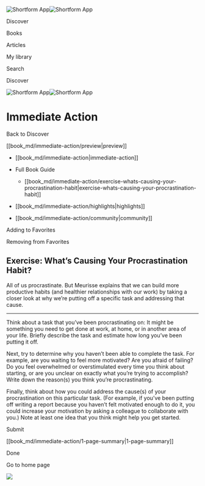 ![Shortform App](/img/logo.36a2399e.svg)![Shortform App](/img/logo-dark.70c1b072.svg)

Discover

Books

Articles

My library

Search

Discover

![Shortform App](/img/logo.36a2399e.svg)![Shortform App](/img/logo-dark.70c1b072.svg)

# Immediate Action

Back to Discover

[[book_md/immediate-action/preview|preview]]

  * [[book_md/immediate-action|immediate-action]]
  * Full Book Guide

    * [[book_md/immediate-action/exercise-whats-causing-your-procrastination-habit|exercise-whats-causing-your-procrastination-habit]]
  * [[book_md/immediate-action/highlights|highlights]]
  * [[book_md/immediate-action/community|community]]



Adding to Favorites 

Removing from Favorites 

## Exercise: What’s Causing Your Procrastination Habit?

All of us procrastinate. But Meurisse explains that we can build more productive habits (and healthier relationships with our work) by taking a closer look at why we’re putting off a specific task and addressing that cause.

* * *

Think about a task that you’ve been procrastinating on: It might be something you need to get done at work, at home, or in another area of your life. Briefly describe the task and estimate how long you’ve been putting it off.

Next, try to determine why you haven’t been able to complete the task. For example, are you waiting to feel more motivated? Are you afraid of failing? Do you feel overwhelmed or overstimulated every time you think about starting, or are you unclear on exactly what you’re trying to accomplish? Write down the reason(s) you think you’re procrastinating.

Finally, think about how you could address the cause(s) of your procrastination on this particular task. (For example, if you’ve been putting off writing a report because you haven’t felt motivated enough to do it, you could increase your motivation by asking a colleague to collaborate with you.) Note at least one idea that you think might help you get started.

Submit 

[[book_md/immediate-action/1-page-summary|1-page-summary]]

Done

Go to home page 

![](https://bat.bing.com/action/0?ti=56018282&Ver=2&mid=9c693af9-e641-4d68-b0f3-d41b5ccc39de&sid=49fff5b0636c11eeb9c611038afc8668&vid=4a005010636c11ee80c703d4c4a7acd5&vids=0&msclkid=N&pi=0&lg=en-US&sw=800&sh=600&sc=24&nwd=1&tl=Shortform%20%7C%20Book&p=https%3A%2F%2Fwww.shortform.com%2Fapp%2Fbook%2Fimmediate-action%2Fexercise-whats-causing-your-procrastination-habit&r=&lt=349&evt=pageLoad&sv=1&rn=171203)
